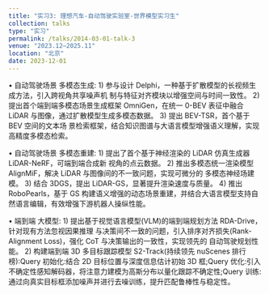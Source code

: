 ```yaml
---
title: "实习3: 理想汽车-自动驾驶实验室-世界模型实习生"
collection: talks
type: "实习"
permalink: /talks/2014-03-01-talk-3
venue: "2023.12–2025.11"
location: "北京"
date: 2023-12-01
---
```


• 自动驾驶场景 多模态生成: 1) 参与设计 Delphi，一种基于扩散模型的长视频生成方法，引入跨视角共享噪声机 制与特征对齐模块以增强空间与时间一致性。 2) 提出首个端到端多模态场景生成框架 OmniGen，在统一 0-BEV 表征中融合 LiDAR 与图像，通过扩散模型生成多模态数据。 3) 提出 BEV-TSR，首个基于 BEV 空间的文本场 景检索框架，结合知识图谱与大语言模型增强语义理解，实现高精度多模态检索。

• 自动驾驶场景 多模态重建: 1) 提出了首个基于神经渲染的 LiDAR 仿真生成器 LiDAR-NeRF，可端到端合成新 视角的点云数据。 2) 推出多模态统一渲染模型 AlignMiF，解决 LiDAR 与图像间的不一致问题，实现可微分的 多模态神经场建模。 3) 结合 3DGS，提出 LiDAR-GS，显著提升渲染速度与质量。 4) 推出 RoboPearls，基于 GS 构建语义增强的动态场景重建，并结合大语言模型支持自然语言编辑，有效增强下游机器人操纵性能。

• 端到端 大模型: 1) 提出基于视觉语言模型(VLM)的端到端规划方法 RDA-Drive，针对现有方法忽视因果推理 与决策间不一致的问题，引入排序对齐损失(Rank-Alignment Loss)，强化 CoT 与决策输出的一致性，实现领先的 自动驾驶规划性能。 2) 构建端到端 3D 多目标跟踪模型 S2-Track(持续领先 nuScenes 排行榜):Query 初始化:结合 2D 目标位置与深度信息估计初始 3D 框;Query 优化:引入不确定性感知解码器，将注意力建模为高斯分布以量化跟踪不确定性;Query 训练:通过向真实目标框添加噪声并进行去噪训练，提升匹配鲁棒性与稳定性。
